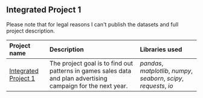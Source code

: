 ## Integrated Project 1 

Please note that for legal reasons I can't publish the datasets and full project description. 

| Project name | Description | Libraries used | 
| :---------------------- | :---------------------- | :---------------------- |
| [Integrated Project 1](https://github.com/vadim-fridman/portfolio-yandex-practicum/tree/master/04_Integrated_Project__Game_Sales) | The project goal is to find out patterns in games sales data and plan advertising campaign for the next year.  | *pandas*, *matplotlib*, *numpy*, *seaborn*, *scipy*, *requests*, *io*
